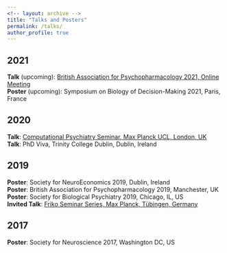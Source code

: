 ```yaml
---
<!-- layout: archive -->
title: "Talks and Posters"
permalink: /talks/
author_profile: true
---
```


## 2021

<strong> Talk</strong> (upcoming): [British Association for Psychopharmacology 2021, Online Meeting](http://seowxft.github.io/talks/2021-07-19-EEG-correlates-of-reduced-model-based) <br>
<strong> Poster</strong> (upcoming): Symposium on Biology of Decision-Making 2021, Paris, France<br>

## 2020

<strong> Talk</strong>: [Computational Psychiatry Seminar, Max Planck UCL, London, UK](http://seowxft.github.io/talks/2020-07-09-The-neurocognitive-correlates-of-compulsivity) <br>
<strong> Talk</strong>: PhD Viva, Trinity College Dublin, Dublin, Ireland <br>

## 2019

<strong>Poster</strong>: Society for NeuroEconomics 2019, Dublin, Ireland <br>
<strong>Poster</strong>: British Association for Psychopharmacology 2019, Manchester, UK <br>
<strong>Poster</strong>: Society for Biological Psychiatry 2019, Chicago, IL, US <br>
<strong>Invited Talk</strong>: [Friko Seminar Series, Max Planck, Tübingen, Germany](http://seowxft.github.io/talks/2019-04-12-A-dimensional-approach-to-psychiatry) <br>

## 2017

<strong>Poster</strong>: Society for Neuroscience 2017, Washington DC, US
